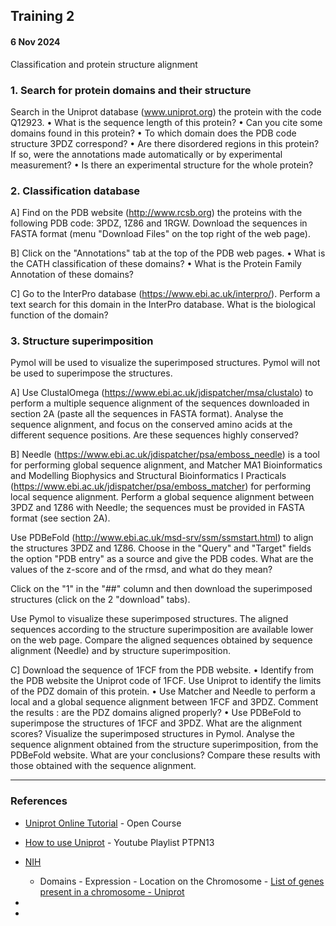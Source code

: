 ## Training 2
#### 6 Nov 2024

Classification and protein structure alignment

### 1. Search for protein domains and their structure

Search in the Uniprot database (www.uniprot.org) the protein with the code Q12923.
• What is the sequence length of this protein?
• Can you cite some domains found in this protein?
• To which domain does the PDB code structure 3PDZ correspond?
• Are there disordered regions in this protein? If so, were the annotations made automatically or by experimental measurement?
• Is there an experimental structure for the whole protein?

### 2. Classification database

A] Find on the PDB website (http://www.rcsb.org) the proteins with the following PDB code: 3PDZ, 1Z86 and 1RGW. Download the sequences in FASTA format (menu "Download Files" on the top right of the web page).

B] Click on the "Annotations" tab at the top of the PDB web pages.
• What is the CATH classification of these domains?
• What is the Protein Family Annotation of these domains?

C] Go to the InterPro database (https://www.ebi.ac.uk/interpro/). Perform a text search for this
domain in the InterPro database. What is the biological function of the domain?

### 3. Structure superimposition

Pymol will be used to visualize the superimposed structures. Pymol will not be used to superimpose the structures.

A] Use ClustalOmega (https://www.ebi.ac.uk/jdispatcher/msa/clustalo) to perform a multiple sequence alignment of the sequences downloaded in section 2A (paste all the sequences in FASTA format). Analyse the sequence alignment, and focus on the conserved amino acids at the different sequence positions. Are these sequences highly conserved?

B] Needle (https://www.ebi.ac.uk/jdispatcher/psa/emboss_needle) is a tool for performing global sequence alignment, and Matcher MA1 Bioinformatics and Modelling Biophysics and Structural Bioinformatics I Practicals (https://www.ebi.ac.uk/jdispatcher/psa/emboss_matcher) for performing local sequence alignment. Perform a global sequence alignment between 3PDZ and 1Z86 with Needle; the sequences must be provided in FASTA format (see section 2A).

Use PDBeFold (http://www.ebi.ac.uk/msd-srv/ssm/ssmstart.html) to align the structures 3PDZ and 1Z86. Choose in the "Query" and "Target" fields the option "PDB entry" as a source and give the PDB codes. What are the values of the z-score and of the rmsd, and what do they mean?

Click on the "1" in the "##" column and then download the superimposed structures (click on the 2 "download" tabs). 

Use Pymol to visualize these superimposed structures. The aligned sequences according to the structure superimposition are available lower on the web page. Compare the aligned sequences obtained by sequence alignment (Needle) and by structure superimposition.

C] Download the sequence of 1FCF from the PDB website.
• Identify from the PDB website the Uniprot code of 1FCF. Use Uniprot to identify the limits of the PDZ domain of this protein.
• Use Matcher and Needle to perform a local and a global sequence alignment between 1FCF and 3PDZ. Comment the results : are the PDZ domains aligned properly?
• Use PDBeFold to superimpose the structures of 1FCF and 3PDZ. What are the alignment scores? Visualize the superimposed structures in Pymol. Analyse the sequence alignment obtained from the structure superimposition, from the PDBeFold website. What are your conclusions? Compare these results with those obtained with
the sequence alignment.

---
### References
- [Uniprot Online Tutorial](https://www.ebi.ac.uk/training/online/courses/uniprot-exploring-protein-sequence-and-functional-info/) - Open Course
- [How to use Uniprot](https://youtube.com/playlist?list=PLs84PsexbuAgu4UBJXrh7mtwkZa641P_O&si=XkMGnVL3pSGN3GlW) - Youtube Playlist
PTPN13
- [NIH](https://www.ncbi.nlm.nih.gov/gene/5783)
  - Domains - Expression - Location on the Chromosome - [List of genes present in a chromosome - Uniprot](https://ftp.uniprot.org/pub/databases/uniprot/knowledgebase/complete/docs/humchr04.txt)

- 
- 

